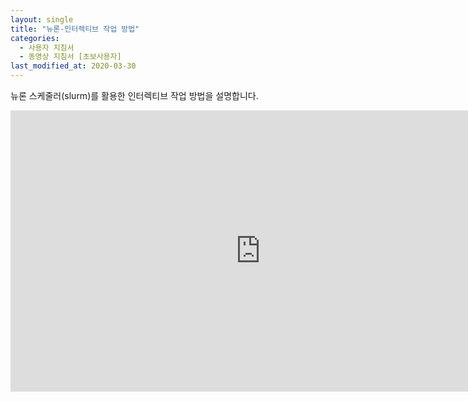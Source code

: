 ```yaml
---
layout: single
title: "뉴론-인터렉티브 작업 방법"
categories:
  - 사용자 지침서	
  - 동영상 지침서 [초보사용자]
last_modified_at: 2020-03-30
---
```




뉴론 스케줄러(slurm)를 활용한 인터렉티브 작업 방법을 설명합니다.

<iframe width="800" height="450" src="https://www.youtube.com/embed/etyzyy4wpHw" title="[뉴론] 인터렉티브 작업 실행 방법" frameborder="0" allow="accelerometer; autoplay; clipboard-write; encrypted-media; gyroscope; picture-in-picture" allowfullscreen></iframe>